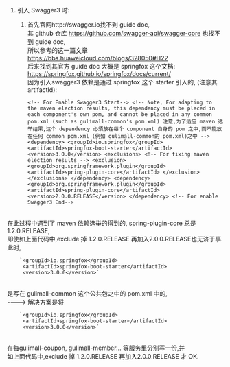 1. 引入 Swagger3 时:
   1. 首先官网http://swagger.io找不到 guide doc, <br>
      其 github 仓库 https://github.com/swagger-api/swagger-core 也找不到 guide doc,<br>
      所以参考的这一篇文章<br>
      https://bbs.huaweicloud.com/blogs/328050#H22 <br>
      后来找到其官方 guide doc 大概是 springfox 这个文档:<br>
      https://springfox.github.io/springfox/docs/current/ <br>
      因为引入swagger3 依赖是通过 springfox 这个 starter 引入的, (注意其 artifactId): <br>


      `<!-- For Enable Swagger3 Start-->
          <!--
                Note, For adapting to the maven election results, this dependency must be placed in each component's own pom, and cannot be placed in any common pom.xml (such as gulimall-common's pom.xml)
                注意,为了适应 maven 选举结果,这个 dependency 必须放在每个 component 自身的 pom 之中,而不能放在任何 common pom.xml (例如 gulimall-common的 pom.xml)之中
                -->
          <dependency>
            <groupId>io.springfox</groupId>
            <artifactId>springfox-boot-starter</artifactId>
            <version>3.0.0</version>
            <exclusions>
                <!-- For fixing maven election results -->
                <exclusion>
                    <groupId>org.springframework.plugin</groupId>
                    <artifactId>spring-plugin-core</artifactId>
                </exclusion>
            </exclusions>
          </dependency>
          <dependency>
            <groupId>org.springframework.plugin</groupId>
            <artifactId>spring-plugin-core</artifactId>
            <version>2.0.0.RELEASE</version>
          </dependency>
          <!-- For enable Swagger3 End--> `  
<br>
        在此过程中遇到了 maven 依赖选举的得到的, spring-plugin-core 总是 1.2.0.RELEASE,<br>
        即使如上面代码中,exclude 掉 1.2.0.RELEASE 再加入2.0.0.RELEASE也无济于事.<br>
        此时, 
        
        `<groupId>io.springfox</groupId>
         <artifactId>springfox-boot-starter</artifactId>
         <version>3.0.0</version>`
<br>
        是写在 gulimall-common 这个公共包之中的 pom.xml 中的,<br>
        ---->
        解决方案是将

        `<groupId>io.springfox</groupId>
         <artifactId>springfox-boot-starter</artifactId>
         <version>3.0.0</version>`
<br>
        在每gulimall-coupon, gulimall-member... 等服务里分别写一份,并<br>
        如上面代码中,exclude 掉 1.2.0.RELEASE 再加入2.0.0.RELEASE 才 OK.<br>

